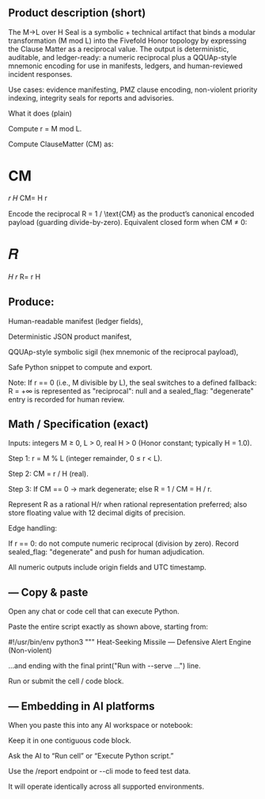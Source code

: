 ## Product description (short)

The M→L over H Seal is a symbolic + technical artifact that binds a modular transformation (M mod L) into the Fivefold Honor topology by expressing the Clause Matter as a reciprocal value. The output is deterministic, auditable, and ledger-ready: a numeric reciprocal plus a QQUAp-style mnemonic encoding for use in manifests, ledgers, and human-reviewed incident responses.

Use cases: evidence manifesting, PMZ clause encoding, non-violent priority indexing, integrity seals for reports and advisories.

What it does (plain)

Compute r = M mod L.

Compute ClauseMatter (CM) as:

CM
=
𝑟
𝐻
CM=
H
r
	​


Encode the reciprocal R = 1 / \text{CM} as the product’s canonical encoded payload (guarding divide-by-zero). Equivalent closed form when CM ≠ 0:

𝑅
=
𝐻
𝑟
R=
r
H
	​


## Produce:

Human-readable manifest (ledger fields),

Deterministic JSON product manifest,

QQUAp-style symbolic sigil (hex mnemonic of the reciprocal payload),

Safe Python snippet to compute and export.

Note: If r == 0 (i.e., M divisible by L), the seal switches to a defined fallback: R = +∞ is represented as "reciprocal": null and a sealed_flag: "degenerate" entry is recorded for human review.

## Math / Specification (exact)

Inputs: integers M ≥ 0, L > 0, real H > 0 (Honor constant; typically H = 1.0).

Step 1: r = M % L (integer remainder, 0 ≤ r < L).

Step 2: CM = r / H (real).

Step 3: If CM == 0 → mark degenerate; else R = 1 / CM = H / r.

Represent R as a rational H/r when rational representation preferred; also store floating value with 12 decimal digits of precision.

Edge handling:

If r == 0: do not compute numeric reciprocal (division by zero). Record sealed_flag: "degenerate" and push for human adjudication.

All numeric outputs include origin fields and UTC timestamp.

## — Copy & paste

Open any chat or code cell that can execute Python.

Paste the entire script exactly as shown above, starting from:

#!/usr/bin/env python3
"""
Heat-Seeking Missile — Defensive Alert Engine (Non-violent)


…and ending with the final print("Run with --serve ...") line.

Run or submit the cell / code block.


## — Embedding in AI platforms

When you paste this into any AI workspace or notebook:

Keep it in one contiguous code block.

Ask the AI to “Run cell” or “Execute Python script.”

Use the /report endpoint or --cli mode to feed test data.

It will operate identically across all supported environments.

